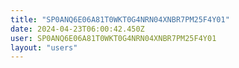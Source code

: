```yaml
---
title: "SP0ANQ6E06A81T0WKT0G4NRN04XNBR7PM25F4Y01"
date: 2024-04-23T06:00:42.450Z
user: SP0ANQ6E06A81T0WKT0G4NRN04XNBR7PM25F4Y01
layout: "users"
---
```

    